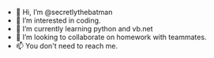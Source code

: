 - 👋 Hi, I’m @secretlythebatman
- 👀 I’m interested in coding.
- 🌱 I’m currently learning python and vb.net
- 💞️ I’m looking to collaborate on homework with teammates.
- 📫 You don't need to reach me.

<!---
secretlythebatman/secretlythebatman is a ✨ special ✨ repository because its `README.md` (this file) appears on your GitHub profile.
You can click the Preview link to take a look at your changes.
--->
